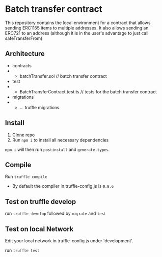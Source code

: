 # Batch transfer contract
This repository contains the local environment for a contract that allows sending ERC1155 items to multiple addresses.
It also allows sending an ERC721 to an address (although it is in the user's advantage to just call safeTransferFrom)
## Architecture
- contracts
- - batchTransfer.sol // batch transfer contract
- test
- - BatchTransferContract.test.ts // tests for the batch transfer contract
- migrations
- - ... truffle migrations
## Install

1. Clone repo
2. Run `npm i` to install all necessary dependencies

`npm i` will then run `postinstall` and `generate-types`.

## Compile

Run `truffle compile`

- By default the compiler in truffle-config.js is `0.8.6`

## Test on truffle develop

run `truffle develop` followed by `migrate` and `test`

## Test on local Network

Edit your local network in truffle-config.js under 'development'.

run `truffle test`
